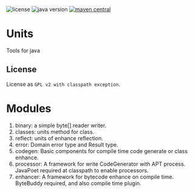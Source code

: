 <p>
<img src="https://img.shields.io/badge/license-GPLv2%20CE-green?style=plastic" alt="license"/>
<img src="https://img.shields.io/badge/java-8+-yellowgreen?style=plastic" alt="java version"/>
<a href="https://central.sonatype.com/search?smo=true&q=modeler&namespace=io.github.zenliucn.domain">
<img src="https://img.shields.io/maven-central/v/io.github.zenliucn.units/parent?style=plastic" alt="maven central"/>
</a>
</p>

# Units
 Tools for java

## License

License as `GPL v2 with classpath exception`.

# Modules
1. binary: a simple byte[] reader writer.
2. classes: units method for class.
3. reflect: units of enhance reflection.
4. error: Domain error type and Result type.
5. codegen: Basic components for compile time code generate or class enhance.
6. processor: A framework for write CodeGenerator with APT process. JavaPoet required at classpath to enable processors.
7. enhancer: A framework for bytecode enhance on compile time. ByteBuddy required, and also compile time plugin.

